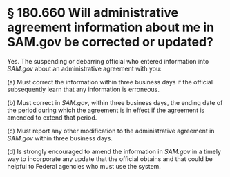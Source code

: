 # § 180.660   Will administrative agreement information about me in SAM.gov be corrected or updated?

Yes. The suspending or debarring official who entered information into *SAM.gov* about an administrative agreement with you:


(a) Must correct the information within three business days if the official subsequently learn that any information is erroneous.


(b) Must correct in *SAM.gov*, within three business days, the ending date of the period during which the agreement is in effect if the agreement is amended to extend that period.


(c) Must report any other modification to the administrative agreement in *SAM.gov* within three business days.


(d) Is strongly encouraged to amend the information in *SAM.gov* in a timely way to incorporate any update that the official obtains and that could be helpful to Federal agencies who must use the system.





